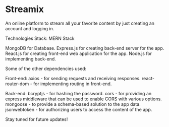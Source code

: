 # Streamix

An online platform to stream all your favorite content by just creating an account and logging in.

Technologies Stack: MERN Stack

MongoDB for Database.
Express.js for creating back-end server for the app.
React.js for creating front-end web application for the app.
Node.js for implementing back-end.

Some of the other dependencies used:

Front-end:
axios - for sending requests and receiving responses.
react-router-dom - for implementing routing in front-end.

Back-end:
bcryptjs - for hashing the password.
cors - for providing an express middleware that can be used to enable CORS with various options.
mongoose - to provide a schema-based solution to the app data.
jsonwebtoken - for authorizing users to access the content of the app.

Stay tuned for future updates!
